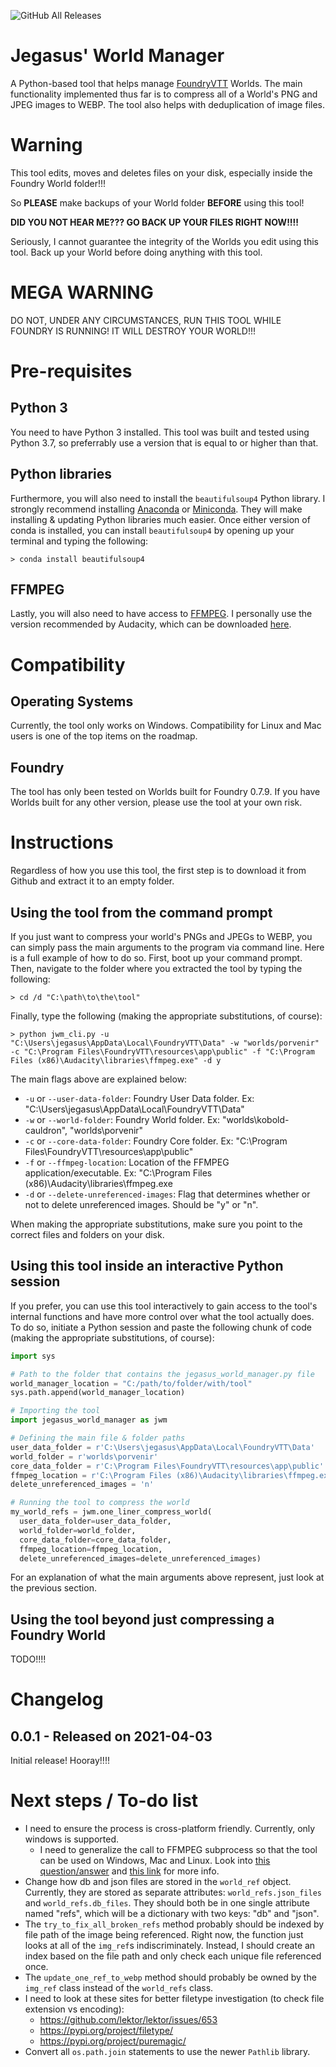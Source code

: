 ![GitHub All Releases](https://img.shields.io/github/downloads/jegasus/world-manager/total?label=Downloads+total)  

# Jegasus' World Manager
A Python-based tool that helps manage [FoundryVTT](https://foundryvtt.com/) Worlds. 
The main functionality implemented thus far is to compress all of a World's PNG and 
JPEG images to WEBP. The tool also helps with deduplication of image files.

# Warning

This tool edits, moves and deletes files on your disk, especially inside the 
Foundry World folder!!! 

So **PLEASE** make backups of your World folder **BEFORE** using this tool!

**DID YOU NOT HEAR ME??? GO BACK UP YOUR FILES RIGHT NOW!!!!**

Seriously, I cannot guarantee the integrity of the Worlds you edit using this 
tool. Back up your World before doing anything with this tool.

# MEGA WARNING
DO NOT, UNDER ANY CIRCUMSTANCES, RUN THIS TOOL WHILE FOUNDRY IS RUNNING! IT WILL DESTROY YOUR WORLD!!!

# Pre-requisites
## Python 3

You need to have Python 3 installed. This tool was built and tested using Python 
3.7, so preferrably use a version that is equal to or higher than that.

## Python libraries
Furthermore, you will also need to install the `beautifulsoup4` Python library. 
I strongly recommend installing [Anaconda](https://www.anaconda.com/products/individual) 
or [Miniconda](https://docs.conda.io/en/latest/miniconda.html). They will make 
installing & updating Python libraries much easier. Once either version of conda 
is installed, you can install `beautifulsoup4` by opening up your terminal and 
typing the following:

```
> conda install beautifulsoup4
```

## FFMPEG
Lastly, you will also need to have access to [FFMPEG](https://www.ffmpeg.org/download.html). 
I personally use the version recommended by Audacity, which can be downloaded 
[here](https://lame.buanzo.org/#lamewindl). 

# Compatibility

## Operating Systems
Currently, the tool only works on Windows. Compatibility for Linux and Mac users 
is one of the top items on the roadmap.

## Foundry
The tool has only been tested on Worlds built for Foundry 0.7.9. If you have 
Worlds built for any other version, please use the tool at your own risk.

# Instructions
Regardless of how you use this tool, the first step is to download it from 
Github and extract it to an empty folder.

## Using the tool from the command prompt
If you just want to compress your world's PNGs and JPEGs to WEBP, you can simply 
pass the main arguments to the program via command line. Here is a full example 
of how to do so. First, boot up your command prompt. Then, navigate to the folder 
where you extracted the tool by typing the following:
```
> cd /d "C:\path\to\the\tool"
```
Finally, type the following (making the appropriate substitutions, of course):
```
> python jwm_cli.py -u "C:\Users\jegasus\AppData\Local\FoundryVTT\Data" -w "worlds/porvenir" -c "C:\Program Files\FoundryVTT\resources\app\public" -f "C:\Program Files (x86)\Audacity\libraries\ffmpeg.exe" -d y
```
The main flags above are explained below:

- `-u` or `--user-data-folder`: Foundry User Data folder. Ex: "C:\Users\jegasus\AppData\Local\FoundryVTT\Data"
- `-w` or `--world-folder`: Foundry World folder. Ex: "worlds\kobold-cauldron", "worlds\porvenir"
- `-c` or `--core-data-folder`: Foundry Core folder. Ex: "C:\Program Files\FoundryVTT\resources\app\public"
- `-f` or `--ffmpeg-location`: Location of the FFMPEG application/executable. Ex: "C:\Program Files (x86)\Audacity\libraries\ffmpeg.exe
- `-d` or `--delete-unreferenced-images`: Flag that determines whether or not to delete unreferenced images. Should be "y" or "n".

When making the appropriate substitutions, make sure you point to the correct 
files and folders on your disk.

## Using this tool inside an interactive Python session
If you prefer, you can use this tool interactively to gain access to the tool's
internal functions and have more control over what the tool actually does. To do 
so, initiate a Python session and paste the following chunk of code (making the 
appropriate substitutions, of course):

```python
import sys

# Path to the folder that contains the jegasus_world_manager.py file
world_manager_location = "C:/path/to/folder/with/tool"
sys.path.append(world_manager_location)

# Importing the tool
import jegasus_world_manager as jwm 

# Defining the main file & folder paths 
user_data_folder = r'C:\Users\jegasus\AppData\Local\FoundryVTT\Data'
world_folder = r'worlds\porvenir'
core_data_folder = r'C:\Program Files\FoundryVTT\resources\app\public'
ffmpeg_location = r'C:\Program Files (x86)\Audacity\libraries\ffmpeg.exe'
delete_unreferenced_images = 'n'

# Running the tool to compress the world
my_world_refs = jwm.one_liner_compress_world(
  user_data_folder=user_data_folder,
  world_folder=world_folder,
  core_data_folder=core_data_folder,
  ffmpeg_location=ffmpeg_location, 
  delete_unreferenced_images=delete_unreferenced_images)

```
For an explanation of what the main arguments above represent, just look at the previous section.

## Using the tool beyond just compressing a Foundry World

TODO!!!!

# Changelog

## 0.0.1 - Released on 2021-04-03
Initial release! Hooray!!!!  

# Next steps / To-do list
- I need to ensure the process is cross-platform friendly. 
Currently, only windows is supported.
  - I need to generalize the call to FFMPEG subprocess so that the tool can be used
   on Windows, Mac and Linux. 
   Look into [this question/answer](https://stackoverflow.com/questions/377017/test-if-executable-exists-in-python) and 
   [this link](https://gist.github.com/techtonik/4368898) for more info.
- Change how db and json files are stored in the `world_ref` object. 
Currently, they are stored as separate attributes: `world_refs.json_files`
 and `world_refs.db_files`. They should both be in one single attribute 
 named "refs", which will be a dictionary with two keys: "db" and "json". 
- The `try_to_fix_all_broken_refs` method probably should be indexed by file
 path of the image being referenced. Right now, the function just looks at all
  of the `img_ref`s indiscriminately. Instead, I should create an index based
   on the file path and only check each unique file referenced once. 
- The `update_one_ref_to_webp` method should probably be owned by the `img_ref`
 class instead of the `world_refs` class.
- I need to look at these sites for better filetype investigation (to check 
file extension vs encoding):
  - https://github.com/lektor/lektor/issues/653
  - https://pypi.org/project/filetype/
  - https://pypi.org/project/puremagic/
- Convert all `os.path.join` statements to use the newer `Pathlib` library. 

